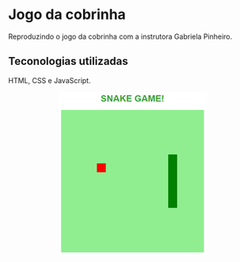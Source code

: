# Jogo da cobrinha
Reproduzindo o jogo da cobrinha com a instrutora Gabriela Pinheiro.

## Teconologias utilizadas 
 HTML, CSS e JavaScript.

<p align="center">
    <img src=".github/snakeGame.png" width=300>
</P>

